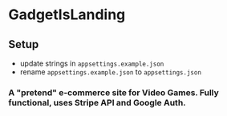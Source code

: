 # GadgetIsLanding

## Setup

- update strings in `appsettings.example.json`
- rename `appsettings.example.json` to `appsettings.json`

### A "pretend" e-commerce site for Video Games. Fully functional, uses Stripe API and Google Auth.
